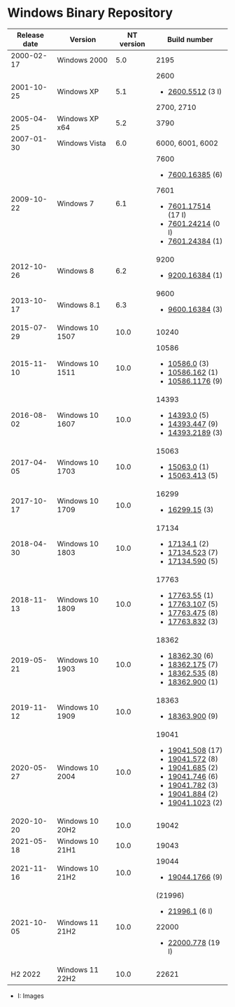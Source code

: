 # Windows Binary Repository
Release date | Version | NT version | Build number
--- | --- | --- | ---
2000-02-17 | Windows 2000 | 5.0 | 2195
2001-10-25 | Windows XP | 5.1 | 2600 <ul><li>[2600.5512](2600.5512) (3 I)</li></ul> 2700, 2710
2005-04-25 | Windows XP x64 | 5.2 | 3790
2007-01-30 | Windows Vista | 6.0 | 6000, 6001, 6002
2009-10-22 | Windows 7 | 6.1 | 7600  <ul><li>[7600.16385](7600.16385) (6)</li></ul> 7601 <ul><li>[7601.17514](7601.17514) (17 I)</li><li>[7601.24214](7601.24214) (0 I)</li><li>[7601.24384](7601.24384) (1)</li></ul>
2012-10-26 | Windows 8 | 6.2 | 9200 <ul><li>[9200.16384](9200.16384) (1)</li></ul>
2013-10-17 | Windows 8.1 | 6.3 | 9600 <ul><li>[9600.16384](9600.16384) (3)</li></ul>
2015-07-29 | Windows 10 1507 | 10.0 | 10240
2015-11-10 | Windows 10 1511 | 10.0 | 10586 <ul><li>[10586.0](10586.0) (3)</li><li>[10586.162](10586.162) (1)</li><li>[10586.1176](10586.1176) (9)</li></ul>
2016-08-02 | Windows 10 1607 | 10.0 | 14393 <ul><li>[14393.0](14393.0) (5)</li><li>[14393.447](14393.447) (9)</li><li>[14393.2189](14393.2189) (3)</li></ul>
2017-04-05 | Windows 10 1703 | 10.0 | 15063 <ul><li>[15063.0](15063.0) (1)</li><li>[15063.413](15063.413) (5)</li></ul>
2017-10-17 | Windows 10 1709 | 10.0 | 16299 <ul><li>[16299.15](16299.15) (3)</li></ul>
2018-04-30 | Windows 10 1803 | 10.0 | 17134 <ul><li>[17134.1](17134.1) (2)</li><li>[17134.523](17134.523) (7)</li><li>[17134.590](17134.590) (5)</li></ul>
2018-11-13 | Windows 10 1809 | 10.0 | 17763 <ul><li>[17763.55](17763.55) (1)</li><li>[17763.107](17763.107) (5)</li><li>[17763.475](17763.475) (8)</li><li>[17763.832](17763.832) (3)</li></ul>
2019-05-21 | Windows 10 1903 | 10.0 | 18362 <ul><li>[18362.30](18362.30) (6)</li><li>[18362.175](18362.175) (7)</li><li>[18362.535](18362.535) (8)</li><li>[18362.900](18362.900) (1)</li></ul>
2019-11-12 | Windows 10 1909 | 10.0 | 18363 <ul><li>[18363.900](18363.900) (9)</li></ul>
2020-05-27 | Windows 10 2004 | 10.0 | 19041 <ul><li>[19041.508](19041.508) (17)</li><li>[19041.572](19041.572) (8)</li><li>[19041.685](19041.685) (2)</li><li>[19041.746](19041.746) (6)</li><li>[19041.782](19041.782) (3)</li><li>[19041.884](19041.884) (2)</li><li>[19041.1023](19041.1023) (2)</li></ul>
2020-10-20 | Windows 10 20H2 | 10.0 | 19042
2021-05-18 | Windows 10 21H1 | 10.0 | 19043
2021-11-16 | Windows 10 21H2 | 10.0 | 19044 <ul><li>[19044.1766](19044.1766) (9)</li></ul>
2021-10-05 | Windows 11 21H2 | 10.0 | (21996) <ul><li>[21996.1](21996.1) (6 I)</li></ul> 22000 <ul><li>[22000.778](22000.778) (19 I)</li></ul>
H2 2022 | Windows 11 22H2 | 10.0 | 22621

- I: Images